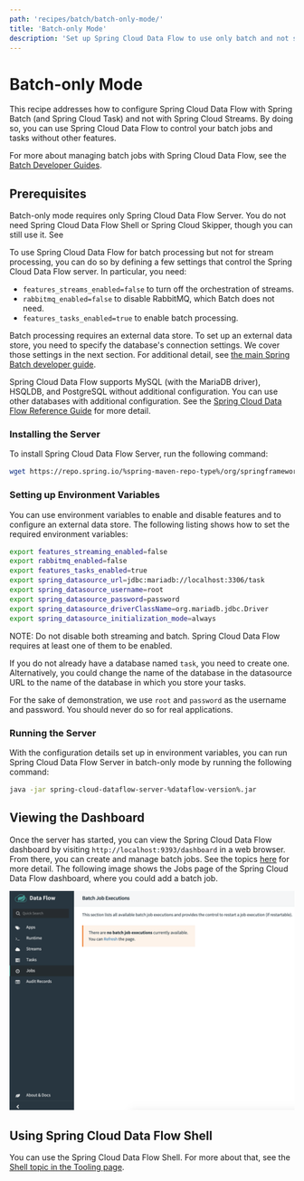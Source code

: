 ```yaml
---
path: 'recipes/batch/batch-only-mode/'
title: 'Batch-only Mode'
description: 'Set up Spring Cloud Data Flow to use only batch and not streams'
---
```


# Batch-only Mode

This recipe addresses how to configure Spring Cloud Data Flow with Spring Batch (and Spring Cloud Task) and not with Spring Cloud Streams. By doing so, you can use Spring Cloud Data Flow to control your batch jobs and tasks without other features.

For more about managing batch jobs with Spring Cloud Data Flow, see the [Batch Developer Guides](%currentPath/feature-guides/batch/%).

## Prerequisites

Batch-only mode requires only Spring Cloud Data Flow Server. You do not need Spring Cloud Data Flow Shell or Spring Cloud Skipper, though you can still use it. See

To use Spring Cloud Data Flow for batch processing but not for stream processing, you can do so by defining a few settings that control the Spring Cloud Data Flow server. In particular, you need:

- `features_streams_enabled=false` to turn off the orchestration of streams.
- `rabbitmq_enabled=false` to disable RabbitMQ, which Batch does not need.
- `features_tasks_enabled=true` to enable batch processing.

Batch processing requires an external data store. To set up an external data store, you need to specify the database's connection settings. We cover those settings in the next section. For additional detail, see [the main Spring Batch developer guide](%currentPath%/batch-developer-guides/batch/spring-batch/#local).

Spring Cloud Data Flow supports MySQL (with the MariaDB driver), HSQLDB, and PostgreSQL without additional configuration. You can use other databases with additional configuration. See the [Spring Cloud Data Flow Reference Guide](https://docs.spring.io/spring-cloud-dataflow/docs/2.5.0.BUILD-SNAPSHOT/reference/htmlsingle/#configuration-kubernetes-rdbms) for more detail.

### Installing the Server

To install Spring Cloud Data Flow Server, run the following command:

```bash
wget https://repo.spring.io/%spring-maven-repo-type%/org/springframework/cloud/spring-cloud-dataflow-server/%dataflow-version%/spring-cloud-dataflow-server-%dataflow-version%.jar
```

### Setting up Environment Variables

You can use environment variables to enable and disable features and to configure an external data store. The following listing shows how to set the required environment variables:

```bash
export features_streaming_enabled=false
export rabbitmq_enabled=false
export features_tasks_enabled=true
export spring_datasource_url=jdbc:mariadb://localhost:3306/task
export spring_datasource_username=root
export spring_datasource_password=password
export spring_datasource_driverClassName=org.mariadb.jdbc.Driver
export spring_datasource_initialization_mode=always
```

NOTE: Do not disable both streaming and batch. Spring Cloud Data Flow requires at least one of them to be enabled.

If you do not already have a database named `task`, you need to create one. Alternatively, you could change the name of the database in the datasource URL to the name of the database in which you store your tasks.

For the sake of demonstration, we use `root` and `password` as the username and password. You should never do so for real applications.

### Running the Server

With the configuration details set up in environment variables, you can run Spring Cloud Data Flow Server in batch-only mode by running the following command:

```bash
java -jar spring-cloud-dataflow-server-%dataflow-version%.jar
```

## Viewing the Dashboard

Once the server has started, you can view the Spring Cloud Data Flow dashboard by visiting `http://localhost:9393/dashboard` in a web browser. From there, you can create and manage batch jobs. See the topics [here](%currentPath%/feature-guides/batch/) for more detail.
The following image shows the Jobs page of the Spring Cloud Data Flow dashboard, where you could add a batch job.

![Spring Cloud Data Flow Batch Page](images/Spring_Cloud_Data_Flow_Batch.png)

## Using Spring Cloud Data Flow Shell

You can use the Spring Cloud Data Flow Shell. For more about that, see the [Shell topic in the Tooling page](%currentPath%/concepts/tooling/#shell).
